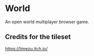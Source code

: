 # World

An open world multiplayer browser game.

## Credits for the tileset

https://limezu.itch.io/

